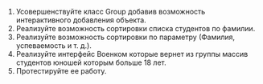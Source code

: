 1. Усовершенствуйте класс Group добавив возможность
интерактивного добавления объекта.
2. Реализуйте возможность сортировки списка студентов
по фамилии.
3. Реализуйте возможность сортировки по параметру
(Фамилия, успеваемость и т. д.).
4. Реализуйте интерфейс Военком которые вернет из группы
массив студентов юношей которым больше 18 лет.
5. Протестируйте ее работу.
